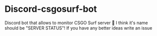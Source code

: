 # Discord-csgosurf-bot
Discord bot that allows to monitor CSGO Surf server
🤔 I think it's name should be "SERVER STATUS"! If you have any better ideas write an issue
